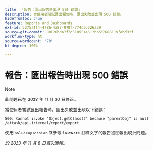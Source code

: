 ```yaml
---
title: 「報告：匯出報告時出現 500 錯誤」
description: 當使用者嘗試匯出報告時，匯出失敗並出現 500 錯誤。
hidefromtoc: true
feature: Reports and Dashboards
exl-id: 5275a4f4-4786-4a87-970f-774dcd526a39
source-git-commit: 88126bda7f7c51895ae512bb5f7686119febd32f
workflow-type: ht
source-wordcount: '70'
ht-degree: 100%

---
```


# 報告：匯出報告時出現 500 錯誤

>[!NOTE]
>
>此問題已在 2023 年 11 月 30 日修正。

當使用者嘗試匯出報告時，匯出失敗並出現以下錯誤：

```
500: Cannot invoke "Object.getClass()" because "parentObj" is null /attask/api-internal/report/export
```

使用 `valueexpression` 來參考 `lastNote` 註釋文字的報告被回報出現此問題。

_於 2023 年 11 月 8 日首次回報。_
